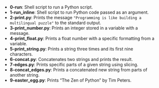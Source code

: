 - **0-run**: Shell script to run a Python script.
- **1-run_inline**: Shell script to run Python code passed as an argument.
- **2-print.py**: Prints the message `"Programming is like building a multilingual puzzle"` to the standard output.
- **3-print_number.py**: Prints an integer stored in a variable with a message.
- **4-print_float.py**: Prints a float number with a specific formatting from a variable.
- **5-print_string.py**: Prints a string three times and its first nine characters.
- **6-concat.py**: Concatenates two strings and prints the result.
- **7-edges.py**: Prints specific parts of a given string using slicing.
- **8-concat_edges.py**: Prints a concatenated new string from parts of another string.
- **9-easter_egg.py**: Prints “The Zen of Python” by Tim Peters.
